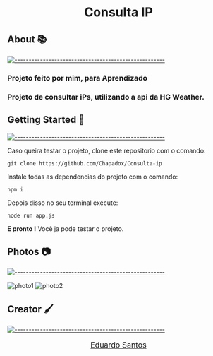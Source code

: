 <h1 align="center"> Consulta IP</h1>


## About 📚
[![-----------------------------------------------------](https://raw.githubusercontent.com/andreasbm/readme/master/assets/lines/colored.png)](#table-of-contents)

### Projeto feito por mim, para <strong>Aprendizado</strong>

### Projeto de consultar <strong>iPs</strong>, utilizando a api da HG Weather.

##  Getting Started 🧪
[![-----------------------------------------------------](https://raw.githubusercontent.com/andreasbm/readme/master/assets/lines/colored.png)](#table-of-contents)

<p>Caso queira testar o projeto, clone este repositorio com o comando:</p>

    git clone https://github.com/Chapadox/Consulta-ip
<p>Instale todas as dependencias do projeto com o comando:</p>

    npm i 

<p>Depois disso no seu terminal execute:</p>

    node run app.js

<p><strong>E pronto !</strong> Você ja pode testar o projeto.</p> 

## Photos 📷
[![-----------------------------------------------------](https://raw.githubusercontent.com/andreasbm/readme/master/assets/lines/colored.png)](#table-of-contents)

![photo1](https://i.ibb.co/qgnrRPs/Screenshot-38.png) ![photo2](https://i.ibb.co/j5jdbRQ/Screenshot-39.png)


## Creator 🖌️
[![-----------------------------------------------------](https://raw.githubusercontent.com/andreasbm/readme/master/assets/lines/colored.png)](#table-of-contents)

<a href="https://www.linkedin.com/in/destr00/"><p style="font-size: 17px;" align=center>Eduardo Santos</p></a>



